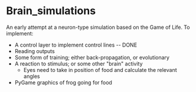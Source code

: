 # Brain_simulations
An early attempt at a neuron-type simulation based on the Game of Life.
To implement:
  - A control layer to implement control lines -- DONE
  - Reading outputs
  - Some form of training; either back-propagation, or evolutionary
  - A reaction to stimulus; or some other "brain" activity
    - Eyes need to take in position of food and calculate the relevant angles
  - PyGame graphics of frog going for food
